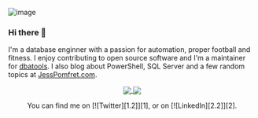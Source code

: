 ![image](https://user-images.githubusercontent.com/981370/109423645-3d1ade80-79d8-11eb-8484-11e6202a6f3c.png)

### Hi there 👋
I'm a database enginner with a passion for automation, proper football and fitness. I enjoy contributing to open source software and I'm a maintainer for [dbatools](https://github.com/sqlcollaborative/dbatools/).  I also blog about PowerShell, SQL Server and a few random topics at [JessPomfret.com](http://jesspomfret.com/).

<div align="center">
<a href="https://github.com/anuraghazra/github-readme-stats">
  <img align="center" src="https://github-readme-stats.vercel.app/api?username=jpomfret&show_icons=true&theme=vue-dark" />
</a>
<a href="https://github.com/anuraghazra/github-readme-stats">
  <img align="center" src="https://github-readme-stats.vercel.app/api/top-langs/?username=jpomfret&layout=compact" />
</a>
</div>

<p></p>

<p></p>

<!-- Actual text -->
<div align="center">
You can find me on [![Twitter][1.2]][1], or on [![LinkedIn][2.2]][2].
</div>

<!-- Icons -->
[1.2]: http://i.imgur.com/wWzX9uB.png (twitter icon without padding)
[2.2]: https://raw.githubusercontent.com/MartinHeinz/MartinHeinz/master/linkedin-3-16.png (LinkedIn icon without padding)

<!-- Links to your social media accounts -->
[1]: https://twitter.com/jpomfret
[2]: https://www.linkedin.com/in/jpomfret/
